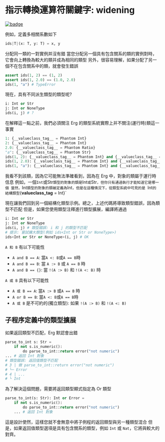 # 指示轉換運算符關鍵字: widening

[![badge](https://img.shields.io/endpoint.svg?url=https%3A%2F%2Fgezf7g7pd5.execute-api.ap-northeast-1.amazonaws.com%2Fdefault%2Fsource_up_to_date%3Fowner%3Derg-lang%26repos%3Derg%26ref%3Dmain%26path%3Ddoc/EN/syntax/type/advanced/widening.md%26commit_hash%3Db07c17708b9141bbce788d2e5b3ad4f365d342fa)](https://gezf7g7pd5.execute-api.ap-northeast-1.amazonaws.com/default/source_up_to_date?owner=erg-lang&repos=erg&ref=main&path=doc/EN/syntax/type/advanced/widening.md&commit_hash=b07c17708b9141bbce788d2e5b3ad4f365d342fa)

例如，定義多相關系數如下

```python
ids|T|(x: T, y: T) = x, y
```

分配同一類的一對實例并沒有錯
當您分配另一個具有包含關系的類的實例對時，它會向上轉換為較大的類并成為相同的類型
另外，很容易理解，如果分配了另一個不在包含關系中的類，就會發生錯誤

```python
assert ids(1, 2) == (1, 2)
assert ids(1, 2.0) == (1.0, 2.0)
ids(1, "a") # TypeError
```

現在，具有不同派生類型的類型呢?

```python
i: Int or Str
j: Int or NoneType
ids(i, j) # ?
```

在解釋這一點之前，我們必須關注 Erg 的類型系統實際上并不關注(運行時)類這一事實

```python
1: {__valueclass_tag__ = Phantom Int}
2: {__valueclass_tag__ = Phantom Int}
2.0: {__valueclass_tag__ = Phantom Ratio}
"a": {__valueclass_tag__ = Phantom Str}
ids(1, 2): {__valueclass_tag__ = Phantom Int} and {__valueclass_tag__ = Phantom Int} == {__valueclass_tag__ = Phantom Int}
ids(1, 2.0): {__valueclass_tag__ = Phantom Int} and {__valueclass_tag__ = Phantom Ratio} == {__valueclass_tag__ = Phantom Ratio} # Int < Ratio
ids(1, "a"): {__valueclass_tag__ = Phantom Int} and {__valueclass_tag__ = Phantom Str} == Never # 類型錯誤
```

我看不到該類，因為它可能無法準確看到，因為在 Erg 中，對象的類屬于運行時信息
例如，一個`Int`或Str`類型的對象的類是`Int`或`Str`，但你只有通過執行才能知道它是哪一個
當然，`Int` 類型的對象的類被定義為 `Int`，但是在這種情況下，從類型系統中可見的是 `Int` 的結構類型 `{__valueclass_tag__ = Int}`

現在讓我們回到另一個結構化類型示例。總之，上述代碼將導致類型錯誤，因為類型不匹配
但是，如果您使用類型注釋進行類型擴展，編譯將通過

```python
i: Int or Str
j: Int or NoneType
ids(i, j) # 類型錯誤: i 和 j 的類型不匹配
# 提示: 嘗試擴大類型(例如 ids<Int or Str or NoneType>)
ids<Int or Str or NoneType>(i, j) # OK
```

`A 和 B` 有以下可能性

* `A and B == A`: 當`A <: B`或`A == B`時
* `A and B == B`: 當 `A :> B` 或 `A == B` 時
* `A and B == {}`: 當 `!(A :> B)` 和 `!(A <: B)` 時

`A 或 B` 具有以下可能性

* `A 或 B == A`: 當`A :> B` 或`A == B` 時
* `A or B == B`: 當`A <: B`或`A == B`時
* `A 或 B` 是不可約的(獨立類型): 如果 `!(A :> B)` 和 `!(A <: B)`

## 子程序定義中的類型擴展

如果返回類型不匹配，Erg 默認會出錯

```python
parse_to_int s: Str =
    if not s.is_numeric():
        do parse_to_int::return error("not numeric")
... # 返回 Int 對象
# 類型錯誤: 返回值類型不匹配
# 3 | 做 parse_to_int::return error("not numeric")
# └─ Error
# 4 | ...
# └ Int
```

為了解決這個問題，需要將返回類型顯式指定為 Or 類型

```python
parse_to_int(s: Str): Int or Error =
    if not s.is_numeric():
        do parse_to_int::return error("not numeric")
    ... # 返回 Int 對象
```

這是設計使然，這樣您就不會無意中將子例程的返回類型與另一種類型混合
但是，如果返回值類型選項是具有包含關系的類型，例如 `Int` 或 `Nat`，它將與較大的對齊。